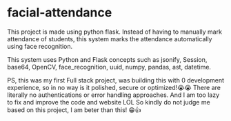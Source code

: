 # facial-attendance
This project is made using python flask.
Instead of having to manually mark attendance of students, this system marks the attendance automatically using face recognition.

This system uses Python and Flask concepts such as jsonify, Session, base64, OpenCV, face_recognition, uuid, numpy, pandas, ast, datetime.

PS, this was my first Full stack project, was building this with 0 development experience, so in no way is it polished, secure or optimized!😭😭
There are literally no authentications or error handling approaches.
And I am too lazy to fix and improve the code and website LOL
So kindly do not judge me based on this project, I am beter than this! 😁👍
